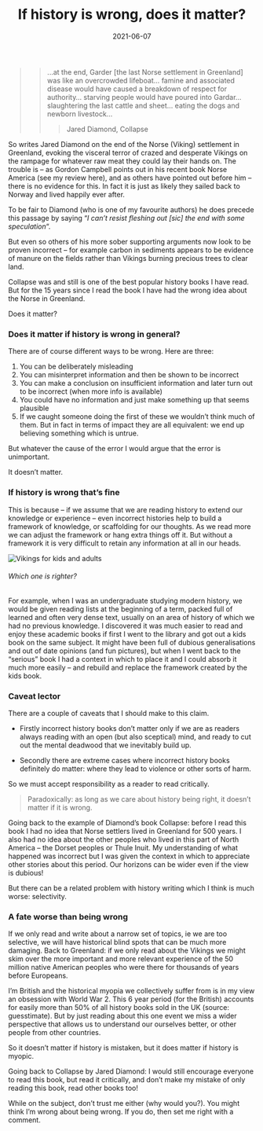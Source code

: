 ﻿---
layout: layouts/post.njk
permalink: '/2021/06/11/if-history-is-wrong-does-it-matter/'
tags: [post, opinion]

title: If history is wrong, does it matter?
post_author: Anthony Webb
date: 2021-06-07
image: https://res.cloudinary.com/ds2o5ecdw/image/upload/v1646515673/posts/Vikings_kidsvsadults.png
meta_excerpt: How important is it that history is 'correct'? Should we discard older discredited history books? What does it even mean to be 'wrong'?
---
>> ...at the end, Garder [the last Norse settlement in Greenland] was like an overcrowded lifeboat… famine and associated disease would have caused a breakdown of respect for authority… starving people would have poured into Gardar… slaughtering the last cattle and sheet… eating the dogs and newborn livestock…
>>>
>>> Jared Diamond, Collapse

So writes Jared Diamond on the end of the Norse (Viking) settlement in Greenland, evoking the visceral terror of crazed and desperate Vikings on the rampage for whatever raw meat they could lay their hands on. The trouble is – as Gordon Campbell points out in his recent book Norse America (see my review here), and as others have pointed out before him – there is no evidence for this. In fact it is just as likely they sailed back to Norway and lived happily ever after.

To be fair to Diamond (who is one of my favourite authors) he does precede this passage by saying “*I can’t resist fleshing out [sic] the end with some speculation*“.

But even so others of his more sober supporting arguments now look to be proven incorrect – for example carbon in sediments appears to be evidence of manure on the fields rather than Vikings burning precious trees to clear land.

Collapse was and still is one of the best popular history books I have read. But for the 15 years since I read the book I have had the wrong idea about the Norse in Greenland.

Does it matter?

### Does it matter if history is wrong in general?

There are of course different ways to be wrong. Here are three:

1. You can be deliberately misleading
2. You can misinterpret information and then be shown to be incorrect
3. You can make a conclusion on insufficient information and later turn out to be incorrect (when more info is available)
4. You could have no information and just make something up that seems plausible
5. If we caught someone doing the first of these we wouldn’t think much of them. But in fact in terms of impact they are all equivalent: we end up believing something which is untrue.

But whatever the cause of the error I would argue that the error is unimportant.

It doesn’t matter.

### If history is wrong that’s fine

This is because – if we assume that we are reading history to extend our knowledge or experience – even incorrect histories help to build a framework of knowledge, or scaffolding for our thoughts. As we read more we can adjust the framework or hang extra things off it. But without a framework it is very difficult to retain any information at all in our heads.

![Vikings for kids and adults](https://res.cloudinary.com/ds2o5ecdw/image/upload/v1646515673/posts/Vikings_kidsvsadults.png#center 'Two views of the vikings')
###### Which one is righter?

For example, when I was an undergraduate studying modern history, we would be given reading lists at the beginning of a term, packed full of learned and often very dense text, usually on an area of history of which we had no previous knowledge. I discovered it was much easier to read and enjoy these academic books if first I went to the library and got out a kids book on the same subject. It might have been full of dubious generalisations and out of date opinions (and fun pictures), but when I went back to the “serious” book I had a context in which to place it and I could absorb it much more easily – and rebuild and replace the framework created by the kids book.

### Caveat lector

There are a couple of caveats that I should make to this claim.

- Firstly incorrect history books don’t matter only if we are as readers always reading with an open (but also sceptical) mind, and ready to cut out the mental deadwood that we inevitably build up.

- Secondly there are extreme cases where incorrect history books definitely do matter: where they lead to violence or other sorts of harm.

So we must accept responsibility as a reader to read critically.

> Paradoxically: as long as we care about history being right, it doesn’t matter if it is wrong.

Going back to the example of Diamond’s book Collapse: before I read this book I had no idea that Norse settlers lived in Greenland for 500 years. I also had no idea about the other peoples who lived in this part of North America – the Dorset peoples or Thule Inuit. My understanding of what happened was incorrect but I was given the context in which to appreciate other stories about this period. Our horizons can be wider even if the view is dubious!

But there can be a related problem with history writing which I think is much worse: selectivity.

### A fate worse than being wrong

If we only read and write about a narrow set of topics, ie we are too selective, we will have historical blind spots that can be much more damaging. Back to Greenland: if we only read about the Vikings we might skim over the more important and more relevant experience of the 50 million native American peoples who were there for thousands of years before Europeans.

I’m British and the historical myopia we collectively suffer from is in my view an obsession with World War 2. This 6 year period (for the British) accounts for easily more than 50% of all history books sold in the UK (source: guesstimate). But by just reading about this one event we miss a wider perspective that allows us to understand our ourselves better, or other people from other countries.

So it doesn’t matter if history is mistaken, but it does matter if history is myopic.

Going back to Collapse by Jared Diamond: I would still encourage everyone to read this book, but read it critically, and don’t make my mistake of only reading this book, read other books too!

While on the subject, don’t trust me either (why would you?). You might think I’m wrong about being wrong. If you do, then set me right with a comment.